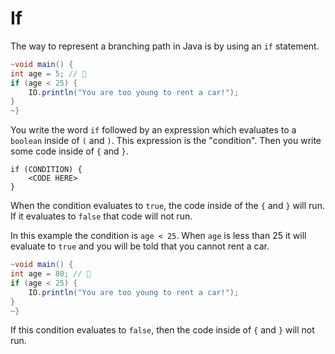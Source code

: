# If

The way to represent a branching path in Java is by using an `if` statement.

```java
~void main() {
int age = 5; // 👶
if (age < 25) {
    IO.println("You are too young to rent a car!");
}
~}
```

You write the word `if` followed by an expression which evaluates to a `boolean` inside of `(` and `)`.
This expression is the "condition". Then you write some code inside
of `{` and `}`.

```java,no_run
if (CONDITION) {
    <CODE HERE>
}
```

When the condition evaluates to `true`, the code inside of the `{` and `}` will run.
If it evaluates to `false` that code will not run.

In this example the condition is `age < 25`. When `age` is less than 25 it will evaluate to `true`
and you will be told that you cannot rent a car.

```java
~void main() {
int age = 80; // 👵
if (age < 25) {
    IO.println("You are too young to rent a car!");
}
~}
```

If this condition evaluates to `false`, then the code inside of `{` and `}`
will not run.
